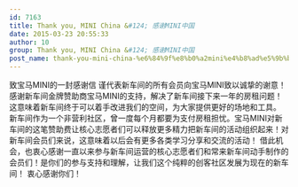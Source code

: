 ```yaml
---
id: 7163
title: Thank you, MINI China &#124; 感谢MINI中国
date: 2015-03-23 20:55:33
author: 10
group: Thank you, MINI China &#124; 感谢MINI中国
post_name: thank-you-mini-china-%e6%84%9f%e8%b0%a2mini%e4%b8%ad%e5%9b%bd
---
```


致宝马MINI的一封感谢信 谨代表新车间的所有会员向宝马MINI致以诚挚的谢意！ 感谢新车间金牌赞助商宝马MINI的支持，解决了新车间接下来一年的房租问题！这意味着新车间终于可以着手改进我们的空间，为大家提供更好的场地和工具。 新车间作为一个非营利社区，曾一度每个月都要为支付房租担忧。宝马MINI对新车间的这笔赞助费让核心志愿者们可以释放更多精力把新车间的活动组织起来！对新车间会员们来说，这意味着以后会有更多各类学习分享和交流的活动！ 借此机会，也衷心感谢一直以来参与新车间运营的核心志愿者们和常来新车间动手制作的会员们！是你们的参与支持和理解，让我们这个纯粹的创客社区发展为现在的新车间！ 衷心感谢你们！